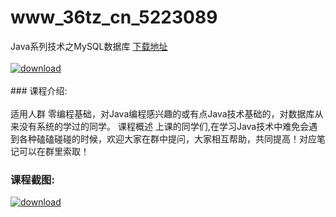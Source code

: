 # www_36tz_cn_5223089
Java系列技术之MySQL数据库
[下载地址](http://www.36tz.cn/article/5223089 "下载地址")
<br/></br>[![download](http://36tz.cn/muke_img/2022_03_1-18-300x166.png "下载地址")](http://www.36tz.cn/article/5223089 "下载地址")
<br/></br>### 课程介绍:<br/></br>适用人群
零编程基础，对Java编程感兴趣的或有点Java技术基础的，对数据库从来没有系统的学过的同学。
课程概述
上课的同学们,在学习Java技术中难免会遇到各种磕磕碰碰的时候，欢迎大家在群中提问，大家相互帮助，共同提高！对应笔记可以在群里索取！

### 课程截图:
[![download](http://36tz.cn/muke_img/2022_02_2-63.png "下载地址")](http://www.36tz.cn/article/5223089 "下载地址")
